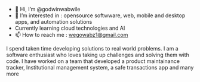 - 👋 Hi, I’m @godwinwabwile
- 👀 I’m interested in : opensource softwware, web, mobile and desktop apps,  and automation solutions
- Currently learning cloud technologies and AI
- 📫 How to reach me : wegowabz1@gmail.com

<!---
godwinwabwile/godwinwabwile is a ✨ special ✨ repository because its `README.md` (this file) appears on your GitHub profile.
You can click the Preview link to take a look at your changes.
--->

I spend taken time developing solutions to real world problems. I am a software enthusiast who loves taking up challenges and solving them with code. I have worked on a team that developed a product maintainance tracker, Institutional management system, a safe transactions app and many more
